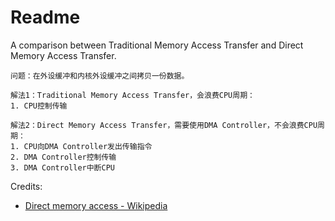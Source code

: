 # Readme
A comparison between Traditional Memory Access Transfer and Direct Memory Access Transfer.

```
问题：在外设缓冲和内核外设缓冲之间拷贝一份数据。
```

```
解法1：Traditional Memory Access Transfer，会浪费CPU周期：
1. CPU控制传输
```

```
解法2：Direct Memory Access Transfer，需要使用DMA Controller，不会浪费CPU周期：
1. CPU向DMA Controller发出传输指令
2. DMA Controller控制传输
3. DMA Controller中断CPU
```

Credits:
- [Direct memory access - Wikipedia](https://en.wikipedia.org/wiki/Direct_memory_access)
